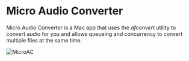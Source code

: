# Micro Audio Converter

Micro Audio Converter is a Mac app that uses the *afconvert* utility
to convert audio for you and allows queueing and concurrency to
convert multiple files at the same time.

![MicroAC](http://gngrwzrd.com/microac/images/ss.png "Micro Audio Convert Screen Shot")